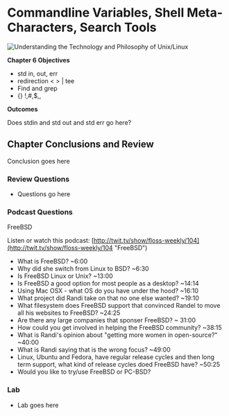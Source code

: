 # Commandline Variables, Shell Meta-Characters, Search Tools
![Understanding the Technology and Philosophy of Unix/Linux](http://imgs.xkcd.com/comics/2038.png "Understanding the Technology and Philosophy of Unix/Linux")

__Chapter 6 Objectives__

   * std in, out, err
   * redirection < > | tee
   * Find and grep
   * {} !,#,$,\,
   

__Outcomes__



Does stdin and std out and std err go here?

## Chapter Conclusions and Review

  Conclusion goes here

### Review Questions

  * Questions go here

### Podcast Questions

 FreeBSD

Listen or watch this podcast: [http://twit.tv/show/floss-weekly/104](http://twit.tv/show/floss-weekly/104 "FreeBSD")

  * What is FreeBSD? ~6:00
  * Why did she switch from Linux to BSD? ~6:30
  * Is FreeBSD Linux or Unix?  ~13:00
  * Is FreeBSD a good option for most people as a desktop? ~14:14
  * Using Mac OSX - what OS do you have under the hood? ~16:10
  * What project did Randi take on that no one else wanted? ~19:10
  * What filesystem does FreeBSD support that convinced Randel to move all his websites to FreeBSD? ~24:25
  * Are there any large companies that sponser FreeBSD?  ~ 31:00
  * How could you get involved in helping the FreeBSD community? ~38:15
  * What is Randi's opinion about "getting more women in open-source?"  ~40:00
  * What is Randi saying that is the wrong focus? ~49:00
  * Linux, Ubuntu and Fedora, have regular release cycles and then long term support, what kind of release cycles doed FreeBSD have?  ~50:25
  * Would you like to try/use FreeBSD or PC-BSD?

### Lab

 * Lab goes here 
 
 